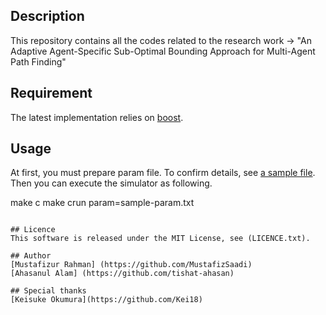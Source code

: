 ## Description
This repository contains all the codes related to the research work ->
"An Adaptive Agent-Specific Sub-Optimal Bounding Approach for Multi-Agent Path Finding"

## Requirement

The latest implementation relies on [boost](https://www.boost.org/).

## Usage
At first, you must prepare param file.
To confirm details, see [a sample file](sample-param.txt).
Then you can execute the simulator as following.

make c
make crun param=sample-param.txt
```

## Licence
This software is released under the MIT License, see (LICENCE.txt).

## Author
[Mustafizur Rahman] (https://github.com/MustafizSaadi)
[Ahasanul Alam] (https://github.com/tishat-ahasan)

## Special thanks
[Keisuke Okumura](https://github.com/Kei18)
